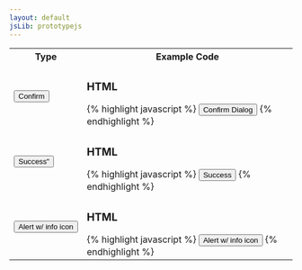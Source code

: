 ```yaml
---
layout: default
jsLib: prototypejs
---
```


<table class="reporttable">
	<tr>
		<th>Type</th>
		<th>Example Code</th>
	</tr>
	<tr>
		<td><input type="button" class="btn btn-default cnqr-muted" onclick="CNQR.MessageBox.confirm('Lorem ipsum dolor sit amet, consectetur adipiscing elit.', {title:'Sample message title'})" value="Confirm" />
</td>
		<td>
		<h3> HTML </h3>
		{% highlight javascript %}
			<input type="button" class="btn btn-default cnqr-muted" onclick="CNQR.MessageBox.confirm('Lorem ipsum dolor sit amet, consectetur adipiscing elit.', {title:'Sample message title'})" value="Confirm Dialog" />
		{% endhighlight %}	
		</td>
	</tr>
	<tr>
		<td><input type="button" class="btn btn-success" value=Success" onclick="CNQR.MessageBox.alert('Nullam sagittis tincidunt malesuada.', {title:'Error message', icon:CNQR.MessageBox.UpArrowIcon})">
</td>
		<td>
		<h3> HTML </h3>
		{% highlight javascript %}
			<input type="button" class="btn btn-success" value="Success" onclick="CNQR.MessageBox.alert('Nullam sagittis tincidunt malesuada.', {title:'Error message', icon:CNQR.MessageBox.UpArrowIcon})">
		{% endhighlight %}	
		</td>
	</tr>	
	<tr>
		<td><input type="button" value="Alert w/ info icon" onclick="CNQR.MessageBox.alert('Phasellus tristique tristique blandit. Nullam pellentesque porttitor orci. Nunc eros turpis, ultrices ut consequat in, rhoncus vitae metus. Pellentesque sit amet rutrum augue, a placerat odio. Mauris blandit pharetra sapien, id placerat orci tempus eget. Aliquam interdum neque a metus molestie, ut rhoncus justo hendrerit. In aliquam porttitor mauris at luctus. In ullamcorper tristique hendrerit.', icon:CNQR.MessageBox.InfoIcon})">
</td>
		<td>
		<h3> HTML </h3>
		{% highlight javascript %}
			<input type="button" value="Alert w/ info icon" onclick="CNQR.MessageBox.alert('Phasellus tristique tristique blandit. Nullam pellentesque porttitor orci. Nunc eros turpis, ultrices ut consequat in, rhoncus vitae metus. Pellentesque sit amet rutrum augue, a placerat odio. Mauris blandit pharetra sapien, id placerat orci tempus eget. Aliquam interdum neque a metus molestie, ut rhoncus justo hendrerit. In aliquam porttitor mauris at luctus. In ullamcorper tristique hendrerit.', icon:CNQR.MessageBox.InfoIcon})">
		{% endhighlight %}	
		</td>
	</tr>	
	
</table>
